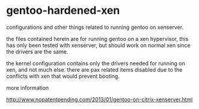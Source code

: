gentoo-hardened-xen
===================

configurations and other things related to running gentoo on xenserver.

the files contained herein are for running gentoo on a xen hypervisor, this has only been tested with xenserver, but should work on normal xen since the drivers are the same.

the kernel configuration contains only the drivers needed for running on xen, and not much else. there are pax related items disabled due to the conflicts with xen that would prevent booting.

more information

http://www.nopatentpending.com/2013/01/gentoo-on-citrix-xenserver.html


